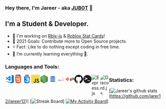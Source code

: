 ### Hey there, I'm Jareer - aka [JUB0T](https://jareer.xyz/) 👋

## I'm a Student & Developer.

- 🔭 I'm working on [Rblx-js](https://github.com/jareer12/Rblx-js) & [Roblox Stat Cards]()!
- 🥅 2021 Goals: Contribute more to Open Source projects.
- ⚡ Fact: Like to do nothing except coding in free time.
- 🌱 I’m currently learning everything 🤣.

### Languages and Tools:

[<img align="left" alt="Visual Studio Code" width="28px" src="https://raw.githubusercontent.com/github/explore/80688e429a7d4ef2fca1e82350fe8e3517d3494d/topics/visual-studio-code/visual-studio-code.png" />][webdevplaylist]
[<img align="left" alt="HTML5" width="28px" src="https://raw.githubusercontent.com/github/explore/80688e429a7d4ef2fca1e82350fe8e3517d3494d/topics/html/html.png" />][webdevplaylist]
[<img align="left" alt="CSS3" width="28px" src="https://raw.githubusercontent.com/github/explore/80688e429a7d4ef2fca1e82350fe8e3517d3494d/topics/css/css.png" />][webdevplaylist]
[<img align="left" alt="JavaScript" width="28px" src="https://raw.githubusercontent.com/github/explore/80688e429a7d4ef2fca1e82350fe8e3517d3494d/topics/javascript/javascript.png" />][webdevplaylist]
[<img align="left" alt="Node.js" width="28px" src="https://raw.githubusercontent.com/github/explore/80688e429a7d4ef2fca1e82350fe8e3517d3494d/topics/nodejs/nodejs.png" />][webdevplaylist]
[<img align="left" alt="SQL" width="28px" src="https://raw.githubusercontent.com/github/explore/80688e429a7d4ef2fca1e82350fe8e3517d3494d/topics/sql/sql.png" />][webdevplaylist]
[<img align="left" alt="MySQL" width="28px" src="https://raw.githubusercontent.com/github/explore/80688e429a7d4ef2fca1e82350fe8e3517d3494d/topics/mysql/mysql.png" />][webdevplaylist]
[<img align="left" alt="Git" width="28px" src="https://raw.githubusercontent.com/github/explore/80688e429a7d4ef2fca1e82350fe8e3517d3494d/topics/git/git.png" />][webdevplaylist]
[<img align="left" alt="GitHub" width="28px" src="https://raw.githubusercontent.com/github/explore/78df643247d429f6cc873026c0622819ad797942/topics/github/github.png" />][webdevplaylist]
[<img align="left" alt="Terminal" width="28px" src="https://raw.githubusercontent.com/github/explore/80688e429a7d4ef2fca1e82350fe8e3517d3494d/topics/terminal/terminal.png" />][webdevplaylist]
[<img align="left" alt="Express.js" width="28px" src="https://cdn.iconscout.com/icon/free/png-512/node-js-1174925.png" />][webdevplaylist]
[<img align="left" alt="Discord.js" width="28px" style="border-radius: 50px;" src="https://jasonhaxstuff.gallerycdn.vsassets.io/extensions/jasonhaxstuff/discord-js-tools/0.0.3/1530824658924/Microsoft.VisualStudio.Services.Icons.Default" />][webdevplaylist]


### Statistics:

[![Jareer's github stats](https://github-readme-stats.vercel.app/api?username=jareer12&show_icons=true&include_all_commits=true&theme=dracula)(https://github.com/jarer12/jareer12)]
[![Streak Board](https://github-readme-streak-stats.herokuapp.com/?user=jareer12&theme=dracula)]
[![My Activity Board](https://github-readme-stats.vercel.app/api/wakatime?username=jub0t&theme=dracula)](https://github.com/jareer12/jareer12)]

[webdevplaylist]: https://jareer.xyz/
